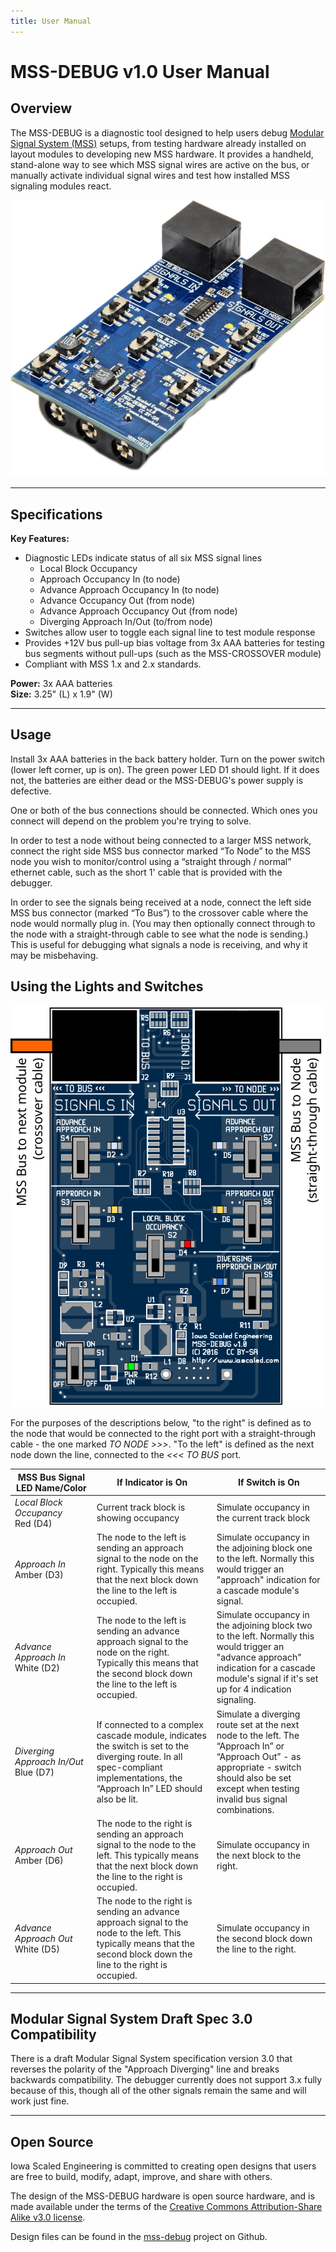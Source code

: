 ```yaml
---
title: User Manual
---
```

# MSS-DEBUG v1.0 User Manual

## Overview

The MSS-DEBUG is a diagnostic tool designed to help users debug [Modular Signal System (MSS)](https://modularsignalsystem.info/) setups, from testing hardware already installed on layout modules to developing new MSS hardware.  It provides a handheld, stand-alone way to see which MSS signal wires are active on the bus, or manually activate individual signal wires and test how installed MSS signaling modules react.

![](img/mss-debug.jpg)

---

## Specifications

**Key Features:**

* Diagnostic LEDs indicate status of all six MSS signal lines
    * Local Block Occupancy
    * Approach Occupancy In (to node)
    * Advance Approach Occupancy In (to node)
    * Advance Occupancy Out (from node)
    * Advance Approach Occupancy Out (from node)
    * Diverging Approach In/Out (to/from node)
* Switches allow user to toggle each signal line to test module response
* Provides +12V bus pull-up bias voltage from 3x AAA batteries for testing bus segments without
pull-ups (such as the MSS-CROSSOVER module)
* Compliant with MSS 1.x and 2.x standards.  

**Power:**  3x AAA batteries  
**Size:** 3.25" (L) x 1.9" (W)  

---

## Usage

Install 3x AAA batteries in the back battery holder. Turn on the power switch (lower left corner, up is on). The green power LED D1 should light. If it does not, the batteries are either dead or the MSS-DEBUG's power supply is defective.

One or both of the bus connections should be connected. Which ones you connect will depend on the problem you're trying to solve.

In order to test a node without being connected to a larger MSS network, connect the right side MSS bus connector marked “To Node” to the MSS node you wish to monitor/control using a “straight through / normal” ethernet cable, such as the short 1' cable that is provided with the debugger.

In order to see the signals being received at a node, connect the left side MSS bus connector (marked “To Bus”) to the crossover cable where the node would normally plug in. (You may then optionally connect through to the node with a straight-through cable to see what the node is sending.) This is useful for debugging what signals a node is receiving, and why it may be misbehaving.

## Using the Lights and Switches

![The Debugger PCB showing LED locations](img/mss-debug-pcb.png)

For the purposes of the descriptions below, "to the right" is defined as to the node that would be connected to the right port with a straight-through cable - the one marked *TO NODE >>>*.  "To the left" is defined as the next node down the line, connected to the *<<< TO BUS* port.

| MSS&nbsp;Bus&nbsp;Signal<br/>LED&nbsp;Name/Color | If Indicator is On | If Switch is On | 
|-------------------|--------------------|-----------------|
| *Local Block Occupancy*<br/>Red (D4) |Current track block is showing occupancy |Simulate occupancy in the current track block | 
| *Approach In*<br/>Amber (D3) |The node to the left is sending an approach signal to the node on the right. Typically this means that the next block down the line to the left is occupied. |Simulate occupancy in the adjoining block one to the left. Normally this would trigger an "approach" indication for a cascade module's signal.| 
| *Advance Approach In*<br/>White (D2) |The node to the left is sending an advance approach signal to the node on the right. Typically this means that the second block down the line to the left is occupied. |Simulate occupancy in the adjoining block two to the left. Normally this would trigger an "advance approach" indication for a cascade module's signal if it's set up for 4 indication signaling. | 
| *Diverging Approach In/Out*<br/>Blue (D7) |If connected to a complex cascade module, indicates the switch is set to the diverging route. In all spec-compliant implementations, the “Approach In” LED should also be lit. |Simulate a diverging route set at the next node to the left. The “Approach In” or “Approach Out” - as appropriate - switch should also be set except when testing invalid bus signal combinations. | 
| *Approach Out*<br/>Amber (D6) |The node to the right is sending an approach signal to the node to the left. This typically means that the next block down the line to the right is occupied. |Simulate occupancy in the next block to the right. |
| *Advance Approach Out*<br/>White (D5) |The node to the right is sending an advance approach signal to the node to the left. This typically means that the second block down the line to the right is occupied. |Simulate occupancy in the second block down the line to the right. | 


---

## Modular Signal System Draft Spec 3.0 Compatibility

There is a draft Modular Signal System specification version 3.0 that reverses the polarity of the "Approach Diverging" line and breaks backwards compatibility.  The debugger currently does not support 3.x fully because of this, though all of the other signals remain the same and will work just fine.

---

## Open Source 

Iowa Scaled Engineering is committed to creating open designs that users are free to build, modify, adapt, improve, and share with others.  

The design of the MSS-DEBUG hardware is open source hardware, and is made available under the
terms of the [Creative Commons Attribution-Share Alike v3.0 license](http://creativecommons.org/licenses/by-sa/3.0/).  

Design files can be found in the [mss-debug](https://github.com/IowaScaledEngineering/mss-debug) project on 
Github.
